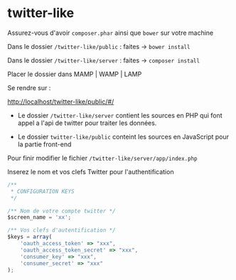 # twitter-like

Assurez-vous d'avoir `composer.phar` ainsi que `bower` sur votre machine

Dans le dossier `/twitter-like/public` : faites -> `bower install`

Dans le dossier `/twitter-like/server` : faites -> `composer install`


Placer le dossier dans MAMP | WAMP | LAMP

Se rendre sur : 

[http://localhost/twitter-like/public/#/](http://localhost/twitter-like/public/#/)


- Le dossier `/twitter-like/server` contient les sources en PHP qui font appel a l'api de twitter pour traiter les données.

- Le dossier `twitter-like/public` conteint les sources en JavaScript pour la partie front-end 




Pour finir modifier le fichier `/twitter-like/server/app/index.php` 

Inserez le nom et vos clefs Twitter pour l'authentification 

```javascript
/**
 * CONFIGURATION KEYS
 */

/** Nom de votre compte twitter */
$screen_name = 'xx';

/** Vos clefs d'autentification */
$keys = array(
    'oauth_access_token' => "xxx",
    'oauth_access_token_secret' => "xxx",
    'consumer_key' => "xxx",
    'consumer_secret' => "xxx"
);

```
 
